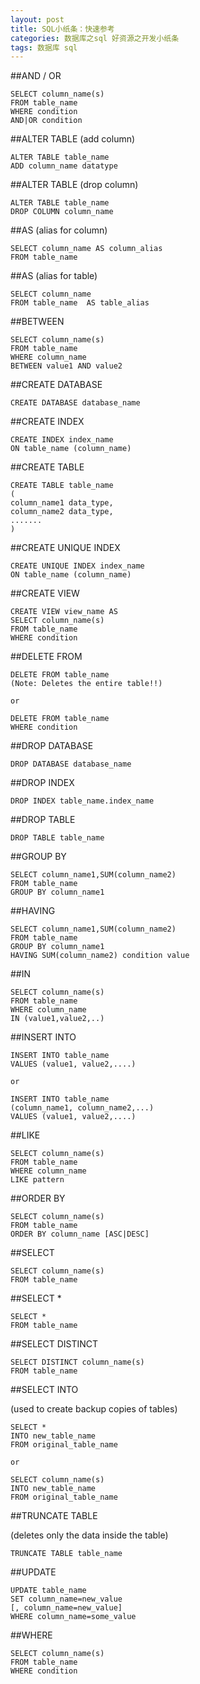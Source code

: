 ```yaml
---
layout: post
title: SQL小纸条：快速参考
categories: 数据库之sql 好资源之开发小纸条
tags: 数据库 sql
---
```



##AND / OR

    SELECT column_name(s)
    FROM table_name
    WHERE condition
    AND|OR condition

##ALTER TABLE (add column)

    ALTER TABLE table_name
    ADD column_name datatype

##ALTER TABLE (drop column)

    ALTER TABLE table_name
    DROP COLUMN column_name

##AS (alias for column)

    SELECT column_name AS column_alias
    FROM table_name

##AS (alias for table)

    SELECT column_name
    FROM table_name  AS table_alias

##BETWEEN

    SELECT column_name(s)
    FROM table_name
    WHERE column_name
    BETWEEN value1 AND value2

##CREATE DATABASE

    CREATE DATABASE database_name

##CREATE INDEX

    CREATE INDEX index_name
    ON table_name (column_name)

##CREATE TABLE

    CREATE TABLE table_name
    (
    column_name1 data_type,
    column_name2 data_type,
    .......
    )

##CREATE UNIQUE INDEX

    CREATE UNIQUE INDEX index_name
    ON table_name (column_name)

##CREATE VIEW

    CREATE VIEW view_name AS
    SELECT column_name(s)
    FROM table_name
    WHERE condition

##DELETE FROM

    DELETE FROM table_name
    (Note: Deletes the entire table!!)
    
    or
    
    DELETE FROM table_name
    WHERE condition

##DROP DATABASE

    DROP DATABASE database_name

##DROP INDEX

    DROP INDEX table_name.index_name

##DROP TABLE

    DROP TABLE table_name

##GROUP BY

    SELECT column_name1,SUM(column_name2)
    FROM table_name
    GROUP BY column_name1

##HAVING

    SELECT column_name1,SUM(column_name2)
    FROM table_name
    GROUP BY column_name1
    HAVING SUM(column_name2) condition value

##IN

    SELECT column_name(s)
    FROM table_name
    WHERE column_name
    IN (value1,value2,..)

##INSERT INTO

    INSERT INTO table_name
    VALUES (value1, value2,....)
    
    or
    
    INSERT INTO table_name
    (column_name1, column_name2,...)
    VALUES (value1, value2,....)

##LIKE

    SELECT column_name(s)
    FROM table_name
    WHERE column_name
    LIKE pattern

##ORDER BY

    SELECT column_name(s)
    FROM table_name
    ORDER BY column_name [ASC|DESC]

##SELECT

    SELECT column_name(s)
    FROM table_name

##SELECT *

    SELECT *
    FROM table_name

##SELECT DISTINCT

    SELECT DISTINCT column_name(s)
    FROM table_name

##SELECT INTO

(used to create backup copies of tables)

    SELECT *
    INTO new_table_name
    FROM original_table_name
    
    or
    
    SELECT column_name(s)
    INTO new_table_name
    FROM original_table_name

##TRUNCATE TABLE

(deletes only the data inside the table)

    TRUNCATE TABLE table_name

##UPDATE

    UPDATE table_name
    SET column_name=new_value
    [, column_name=new_value]
    WHERE column_name=some_value

##WHERE

    SELECT column_name(s)
    FROM table_name
    WHERE condition
